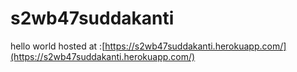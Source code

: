 # s2wb47suddakanti
hello world
hosted at :[https://s2wb47suddakanti.herokuapp.com/](https://s2wb47suddakanti.herokuapp.com/)
